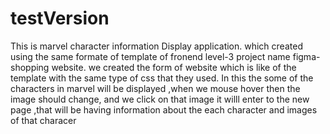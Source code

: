 # testVersion
This is marvel character information Display application.
which created using the same formate of template of fronend level-3
project name figma-shopping website.
we created the form of website which is like of the template with the same type of css that they used.
In this the some of the characters in marvel will be displayed ,when we mouse hover then the image should change, and we click on that image it willl enter to the new page ,that will be having information 
about the each character and images of that characer
